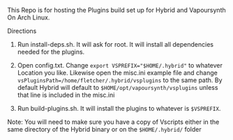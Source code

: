 This Repo is for hosting the Plugins build set up for Hybrid and Vapoursynth On Arch Linux.

Directions

1. Run install-deps.sh. It will ask for root. It will install all dependencies needed for the plugins.
    
2. Open config.txt. Change `export VSPREFIX="$HOME/.hybrid"` to whatever Location you like. 
   Likewise open the misc.ini example file and change `vsPluginsPath=/home/fletcher/.hybrid/vsplugins` to the same path. 
   By default Hybrid will default to `$HOME/opt/vapoursynth/vsplugins` unless that line is included in the misc.ini
    
3. Run build-plugins.sh. It will install the plugins to whatever is `$VSPREFIX`.

Note: You will need to make sure you have a copy of Vscripts either in the same directory of the Hybrid binary or on the `$HOME/.hybrid/` folder
